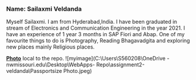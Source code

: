 ### Name: Sailaxmi Veldanda

Myself Sailaxmi. I am from Hyderabad,India. I have been graduated in stream of Electronics and Communication Engineering in the year 2021. I have an experience of 1 year 3 months in SAP Fiori and Abap. One of my favourite things to do is Photography, Reading Bhagavadgita and exploring new places mainly Religious places.

**[Photo](AboutMe.md)** local to the repo.
![myimage](C:\Users\S560208\OneDrive - nwmissouri.edu\Desktop\WebApps- Repo\assignment2-veldanda\Passportsize Photo.jpeg)